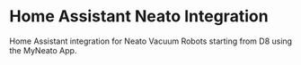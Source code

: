 # Home Assistant Neato Integration

Home Assistant integration for Neato Vacuum Robots starting from D8 using the MyNeato App.
